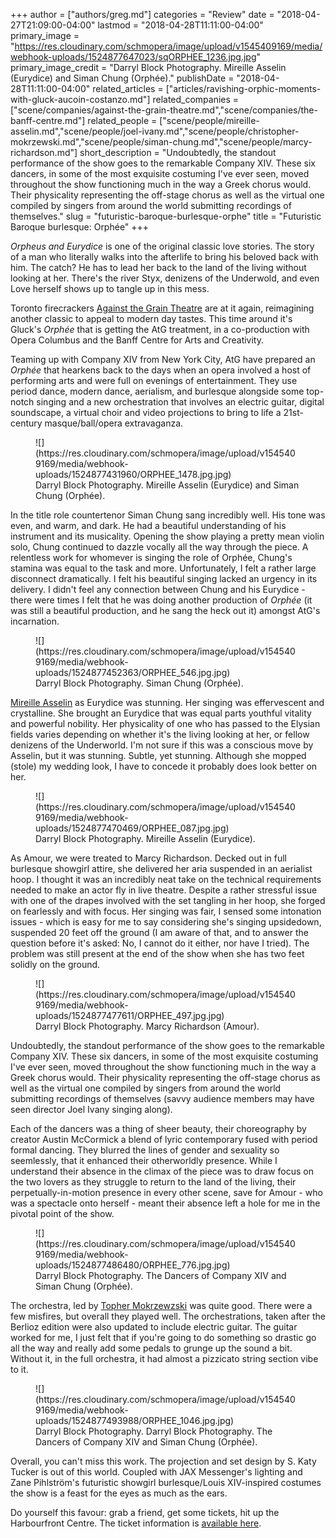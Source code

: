 +++
author = ["authors/greg.md"]
categories = "Review"
date = "2018-04-27T21:09:00-04:00"
lastmod = "2018-04-28T11:11:00-04:00"
primary_image = "https://res.cloudinary.com/schmopera/image/upload/v1545409169/media/webhook-uploads/1524877647023/sqORPHEE_1236.jpg.jpg"
primary_image_credit = "Darryl Block Photography. Mireille Asselin (Eurydice) and Siman Chung  (Orphée)."
publishDate = "2018-04-28T11:11:00-04:00"
related_articles = ["articles/ravishing-orphic-moments-with-gluck-aucoin-costanzo.md"]
related_companies = ["scene/companies/against-the-grain-theatre.md","scene/companies/the-banff-centre.md"]
related_people = ["scene/people/mireille-asselin.md","scene/people/joel-ivany.md","scene/people/christopher-mokrzewski.md","scene/people/siman-chung.md","scene/people/marcy-richardson.md"]
short_description = "Undoubtedly, the standout performance of the show goes to the remarkable Company XIV. These six dancers, in some of the most exquisite costuming I&#039;ve ever seen, moved throughout the show functioning much in the way a Greek chorus would. Their physicality representing the off-stage chorus as well as the virtual one compiled by singers from around the world submitting recordings of themselves."
slug = "futuristic-baroque-burlesque-orphe"
title = "Futuristic Baroque burlesque: Orphée"
+++

*Orpheus and Eurydice* is one of the original classic love stories. The story of a man who literally walks into the afterlife to bring his beloved back with him. The catch? He has to lead her back to the land of the living without looking at her. There's the river Styx, denizens of the Underwold, and even Love herself shows up to tangle up in this mess. 

Toronto firecrackers [Against the Grain Theatre](/scene/companies/against-the-grain-theatre/) are at it again, reimagining another classic to appeal to modern day tastes. This time around it's Gluck's *Orphée* that is getting the AtG treatment, in a co-production with Opera Columbus and the Banff Centre for Arts and Creativity. 

Teaming up with Company XIV from New York City, AtG have prepared an *Orphée* that hearkens back to the days when an opera involved a host of performing arts and were full on evenings of entertainment. They use period dance, modern dance, aerialism, and burlesque alongside some top-notch singing and a new orchestration that involves an electric guitar, digital soundscape, a virtual choir and video projections to bring to life a 21st-century masque/ball/opera extravaganza.

<figure data-type="image">
![](https://res.cloudinary.com/schmopera/image/upload/v1545409169/media/webhook-uploads/1524877431960/ORPHEE_1478.jpg.jpg)
<figcaption>Darryl Block Photography. Mireille Asselin (Eurydice) and Siman Chung  (Orphée).</figcaption>
</figure>

In the title role countertenor Siman Chung sang incredibly well. His tone was even, and warm, and dark. He had a beautiful understanding of his instrument and its musicality. Opening the show playing a pretty mean violin solo, Chung continued to dazzle vocally all the way through the piece. A relentless work for whomever is singing the role of Orphée, Chung's stamina was equal to the task and more. Unfortunately, I felt a rather large disconnect dramatically. I felt his beautiful singing lacked an urgency in its delivery. I didn't feel any connection between Chung and his Eurydice - there were times I felt that he was doing another production of *Orphée* (it was still a beautiful production, and he sang the heck out it) amongst AtG's incarnation. 

<figure data-type="image">
![](https://res.cloudinary.com/schmopera/image/upload/v1545409169/media/webhook-uploads/1524877452363/ORPHEE_546.jpg.jpg)
<figcaption>Darryl Block Photography. Siman Chung (Orphée).</figcaption>
</figure>

[Mireille Asselin](/scene/people/mireille-asselin/) as Eurydice was stunning. Her singing was effervescent and crystalline. She brought an Eurydice that was equal parts youthful vitality and powerful nobility. Her physicality of one who has passed to the Elysian fields varies depending on whether it's the living looking at her, or fellow denizens of the Underworld. I'm not sure if this was a conscious move by Asselin, but it was stunning. Subtle, yet stunning. Although she mopped (stole) my wedding look, I have to concede it probably does look better on her. 

<figure data-type="image">
![](https://res.cloudinary.com/schmopera/image/upload/v1545409169/media/webhook-uploads/1524877470469/ORPHEE_087.jpg.jpg)
<figcaption>Darryl Block Photography. Mireille Asselin (Eurydice).</figcaption>
</figure>

As Amour, we were treated to Marcy Richardson. Decked out in full burlesque showgirl attire, she delivered her aria suspended in an aerialist hoop. I thought it was an incredibly neat take on the technical requirements needed to make an actor fly in live theatre. Despite a rather stressful issue with one of the drapes involved with the set tangling in her hoop, she forged on fearlessly and with focus. Her singing was fair, I sensed some intonation issues - which is easy for me to say considering she's singing upsidedown, suspended 20 feet off the ground (I am aware of that, and to answer the question before it's asked: No, I cannot do it either, nor have I tried). The problem was still present at the end of the show when she has two feet solidly on the ground. 

<figure data-type="image">
![](https://res.cloudinary.com/schmopera/image/upload/v1545409169/media/webhook-uploads/1524877477611/ORPHEE_497.jpg.jpg)
<figcaption>Darryl Block Photography. Marcy Richardson (Amour).</figcaption>
</figure>

Undoubtedly, the standout performance of the show goes to the remarkable Company XIV. These six dancers, in some of the most exquisite costuming I've ever seen, moved throughout the show functioning much in the way a Greek chorus would. Their physicality representing the off-stage chorus as well as the virtual one compiled by singers from around the world submitting recordings of themselves (savvy audience members may have seen director Joel Ivany singing along). 

Each of the dancers was a thing of sheer beauty, their choreography by creator Austin McCormick a blend of lyric contemporary fused with period formal dancing. They blurred the lines of gender and sexuality so seemlessly, that it enhanced their otherworldly presence. While I understand their absence in the climax of the piece was to draw focus on the two lovers as they struggle to return to the land of the living, their perpetually-in-motion presence in every other scene, save for Amour - who was a spectacle onto herself - meant their absence left a hole for me in the pivotal point of the show. 

<figure data-type="image">
![](https://res.cloudinary.com/schmopera/image/upload/v1545409169/media/webhook-uploads/1524877486480/ORPHEE_776.jpg.jpg)
<figcaption>Darryl Block Photography. The Dancers of Company XIV and Siman Chung (Orphée).</figcaption>
</figure>

The orchestra, led by [Topher Mokrzewzski](/scene/people/christopher-mokrzewski/) was quite good. There were a few misfires, but overall they played well. The orchestrations, taken after the Berlioz edition were also updated to include electric guitar. The guitar worked for me, I just felt that if you're going to do something so drastic go all the way and really add some pedals to grunge up the sound a bit. Without it, in the full orchestra, it had almost a pizzicato string section vibe to it. 

<figure data-type="image">
![](https://res.cloudinary.com/schmopera/image/upload/v1545409169/media/webhook-uploads/1524877493988/ORPHEE_1046.jpg.jpg)
<figcaption>Darryl Block Photography. Darryl Block Photography. The Dancers of Company XIV and Siman Chung (Orphée).</figcaption>
</figure>

Overall, you can't miss this work. The projection and set design by S. Katy Tucker is out of this world. Coupled with JAX Messenger's lighting and Zane Pihlström's futuristic showgirl burlesque/Louis XIV-inspired costumes the show is a feast for the eyes as much as the ears. 

Do yourself this favour: grab a friend, get some tickets, hit up the Harbourfront Centre. The ticket information is [available here](http://againstthegraintheatre.com/orphee/).
